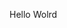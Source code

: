 Hello Wolrd














































































































































































































































































































































































































































































































































































































































































































































































































































































































































































































































































































































































































































































































































































































































































































































































































































































































































































































































































































































































































































































































































































































































































































































































































































































































































































































































































































































































































































































































































































































































































































































































































































































































































































































































































































































































































































































































































































































































































































































































































































